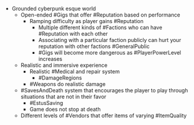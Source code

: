 - Grounded cyberpunk esque world
	- Open-ended #Gigs that offer #Reputation based on performance
		- Ramping difficulty as player gains #Reputation
			- Multiple different kinds of #Factions who can have #Reputation with each other
			- Associating with a particular faction publicly can hurt your reputation with other factions #GeneralPublic
			- #Gigs will become more dangerous as #PlayerPowerLevel increases
	- Realistic and immersive experience
		- Realistic #Medical and repair system
			- #DamageRegions
		- #Weapons do realistic damage
	- #SavesAndDeath system that encourages the player to play through situations that are not in their favor
		- #EstusSaving
		- Game does not stop at death
	- Different levels of #Vendors that offer items of varying #ItemQuality